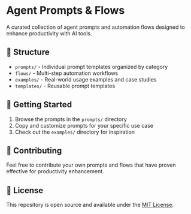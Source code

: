 # Agent Prompts & Flows

A curated collection of agent prompts and automation flows designed to enhance productivity with AI tools.

## 📁 Structure

- `prompts/` - Individual prompt templates organized by category
- `flows/` - Multi-step automation workflows
- `examples/` - Real-world usage examples and case studies
- `templates/` - Reusable prompt templates

## 🚀 Getting Started

1. Browse the prompts in the `prompts/` directory
2. Copy and customize prompts for your specific use case
3. Check out the `examples/` directory for inspiration

## 📝 Contributing

Feel free to contribute your own prompts and flows that have proven effective for productivity enhancement.

## 📄 License

This repository is open source and available under the [MIT License](LICENSE).
